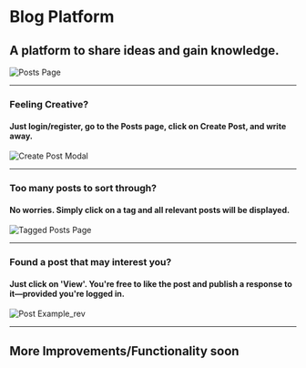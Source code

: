 # Blog Platform
## A platform to share ideas and gain knowledge.
![Posts Page](https://user-images.githubusercontent.com/46345713/73825171-ba195b80-47b8-11ea-9308-b75083552752.JPG)
***
### Feeling Creative? 
#### Just login/register, go to the Posts page, click on Create Post, and write away.
![Create Post Modal](https://user-images.githubusercontent.com/46345713/73825763-cf42ba00-47b9-11ea-9cee-af8142708e88.JPG)
***
### Too many posts to sort through? 
#### No worries. Simply click on a tag and all relevant posts will be displayed.
![Tagged Posts Page](https://user-images.githubusercontent.com/46345713/73825475-3dd34800-47b9-11ea-9930-8f90ffc58bf1.JPG)
***
### Found a post that may interest you? 
#### Just click on 'View'. You're free to like the post and publish a response to it—provided you're logged in.
![Post Example_rev](https://user-images.githubusercontent.com/46345713/73827085-29dd1580-47bc-11ea-9f18-a77f08977163.JPG)
***
## More Improvements/Functionality soon

